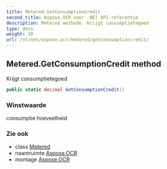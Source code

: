 ```yaml
---
title: Metered.GetConsumptionCredit
second_title: Aspose.OCR voor .NET API-referentie
description: Metered methode. Krijgt consumptietegoed
type: docs
weight: 30
url: /nl/net/aspose.ocr/metered/getconsumptioncredit/
---
```

## Metered.GetConsumptionCredit method

Krijgt consumptietegoed

```csharp
public static decimal GetConsumptionCredit()
```

### Winstwaarde

consumptie hoeveelheid

### Zie ook

* class [Metered](../)
* naamruimte [Aspose.OCR](../../metered/)
* montage [Aspose.OCR](../../../)


